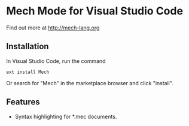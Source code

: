 # Mech Mode for Visual Studio Code

Find out more at http://mech-lang.org

## Installation

In Visual Studio Code, run the command

```
ext install Mech
```

Or search for "Mech" in the marketplace browser and click "install".

## Features

- Syntax highlighting for *.mec documents.
